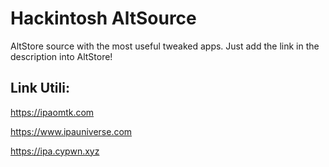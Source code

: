 # Hackintosh AltSource

AltStore source with the most useful tweaked apps. Just add the link in the description into AltStore!

## Link Utili:
https://ipaomtk.com

https://www.ipauniverse.com

https://ipa.cypwn.xyz


